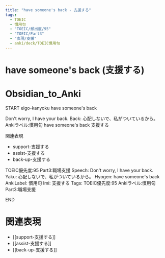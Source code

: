 ```yaml
---
title: "have someone's back - 支援する"
tags:
  - TOEIC
  - 慣用句
  - "TOEIC/頻出度/95"
  - "TOEIC/Part3"
  - "表現/支援"
  - anki/deck/TOEIC慣用句
---
```


# have someone's back (支援する)

# Obsidian_to_Anki
START
eigo-kanyoku
have someone's back

Don't worry, I have your back.
Back:
心配しないで、私がついているから。
Ankiラベル:慣用句
have someone's back
支援する

関連表現
- support-支援する
- assist-支援する
- back-up-支援する

TOEIC優先度:95
Part3:職場支援
Speech: Don't worry, I have your back.
Yaku: 心配しないで、私がついているから。
Hyogen: have someone's back
AnkiLabel: 慣用句
Imi: 支援する
Tags: TOEIC優先度:95 Ankiラベル:慣用句 Part3:職場支援
<!--ID: 1751241922008-->
END

# 関連表現
- [[support-支援する]]
- [[assist-支援する]]
- [[back-up-支援する]]

